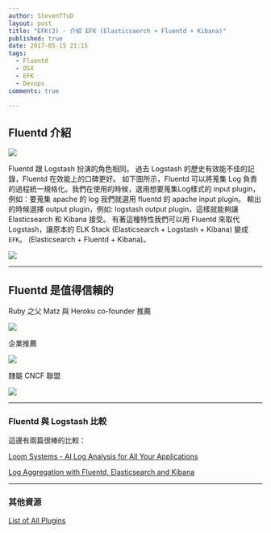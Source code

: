 ```yaml
---
author: StevenTTuD
layout: post
title: "EFK(2) - 介紹 EFK (Elasticsaerch + Fluentd + Kibana)"
published: true
date: 2017-05-15 21:15
tags:
  - Fluentd
  - OSX
  - EFK
  - Devops
comments: true

---
```


## Fluentd 介紹

![](https://lh3.googleusercontent.com/-j70_YXz_sk4/WNoTF7xoWDI/AAAAAAAAKvI/2jTCdWgspPs/I/14906863744809.jpg)

Fluentd 跟 Logstash 扮演的角色相同。
過去 Logstash 的歷史有效能不佳的記錄，Fluentd 在效能上的口碑更好。
如下圖所示，Fluentd 可以將蒐集 Log 負責的過程統一規格化。我們在使用的時候，選用想要蒐集Log樣式的 input plugin，
例如：要蒐集 apache 的 log 我們就選用 fluentd 的 apache input plugin。
輸出的時候選擇 output plugin，例如: logstash output plugin，這樣就能夠讓 Elasticsearch 和 Kibana 接受。
有著這種特性我們可以用 Fluentd 來取代 Logstash，讓原本的 ELK Stack (Elasticsearch + Logstash + Kibana) 變成 `EFK`。
(Elasticsearch + Fluentd + Kibana)。

![](https://lh3.googleusercontent.com/-BOUMzF0Cmtg/WNoTGAw0YeI/AAAAAAAAKvM/ZrdJjwU8rQg/I/14906863534401.jpg)

---

## Fluentd 是值得信賴的

Ruby 之父 Matz 與 Heroku co-founder 推薦

![](https://lh3.googleusercontent.com/-m44IbmNOduw/WNoTGfUDV9I/AAAAAAAAKvQ/L9rkWT9NDXg/I/14906859399847.jpg)

企業推薦

![](https://lh3.googleusercontent.com/-SeZ7MagNN_I/WNoTGlswbXI/AAAAAAAAKvU/ZNwwJ_hsn0E/I/14906865411614.jpg)

隸屬 CNCF 聯盟

![](https://lh3.googleusercontent.com/-E-X1fwq1UOw/WNoTHMyWrzI/AAAAAAAAKvY/vfTXYe45n3U/I/14906865828825.jpg)

---

### Fluentd 與 Logstash 比較

這邊有兩篇很棒的比較：

[Loom Systems - AI Log Analysis for All Your Applications](https://www.loomsystems.com/single-post/2017/01/30/A-Comparison-of-Fluentd-vs-LogStash-Log-Collector)

[Log Aggregation with Fluentd, Elasticsearch and Kibana](http://dev.haufe.com/log-aggregation/)

---


### 其他資源

[List of All Plugins](https://www.fluentd.org/plugins/all)
